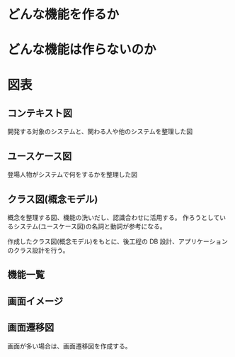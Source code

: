 # どんな機能を作るか

# どんな機能は作らないのか

# 図表

## コンテキスト図

開発する対象のシステムと、関わる人や他のシステムを整理した図

## ユースケース図

登場人物がシステムで何をするかを整理した図

## クラス図(概念モデル)

概念を整理する図、機能の洗いだし、認識合わせに活用する。
作ろうとしているシステム(ユースケース図)の名詞と動詞が参考になる。

作成したクラス図(概念モデル)をもとに、後工程の DB 設計、アプリケーションのクラス設計を行う。

## 機能一覧

## 画面イメージ

## 画面遷移図

画面が多い場合は、画面遷移図を作成する。
